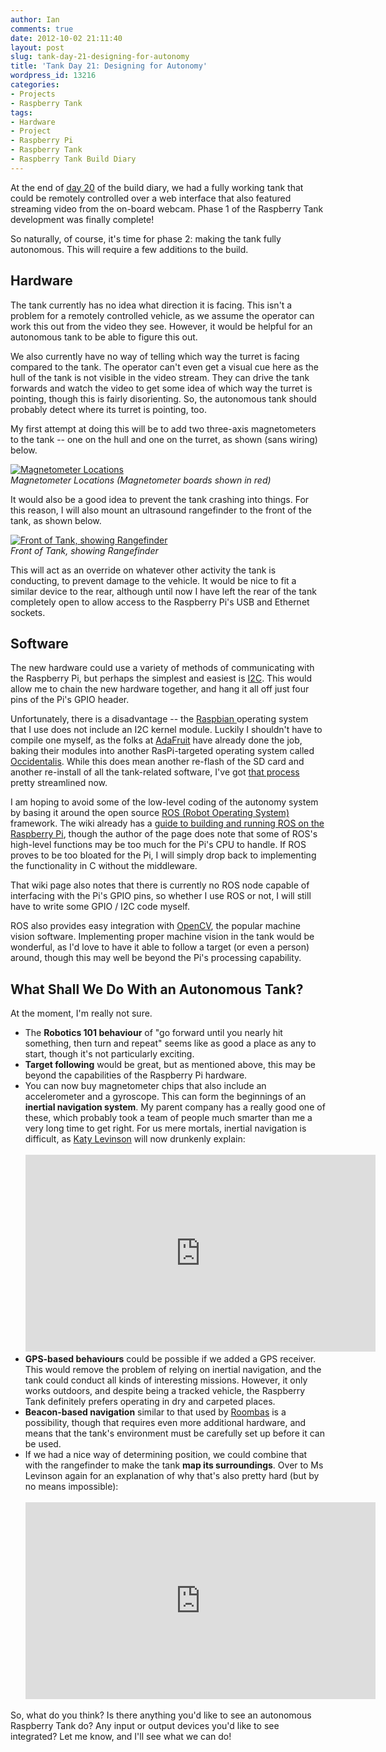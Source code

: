 ```yaml
---
author: Ian
comments: true
date: 2012-10-02 21:11:40
layout: post
slug: tank-day-21-designing-for-autonomy
title: 'Tank Day 21: Designing for Autonomy'
wordpress_id: 13216
categories:
- Projects
- Raspberry Tank
tags:
- Hardware
- Project
- Raspberry Pi
- Raspberry Tank
- Raspberry Tank Build Diary
---
```


At the end of [day 20](../tank-day-20-to-youtube-once-more/) of the build diary, we had a fully working tank that could be remotely controlled over a web interface that also featured streaming video from the on-board webcam. Phase 1 of the Raspberry Tank development was finally complete!

So naturally, of course, it's time for phase 2: making the tank fully autonomous. This will require a few additions to the build.

## Hardware

The tank currently has no idea what direction it is facing. This isn't a problem for a remotely controlled vehicle, as we assume the operator can work this out from the video they see. However, it would be helpful for an autonomous tank to be able to figure this out.

We also currently have no way of telling which way the turret is facing compared to the tank. The operator can't even get a visual cue here as the hull of the tank is not visible in the video stream. They can drive the tank forwards and watch the video to get some idea of which way the turret is pointing, though this is fairly disorienting. So, the autonomous tank should probably detect where its turret is pointing, too.

My first attempt at doing this will be to add two three-axis magnetometers to the tank -- one on the hull and one on the turret, as shown (sans wiring) below.

[![Magnetometer Locations](//files.ianrenton.com/sites/raspberrytank/tank2-600x318.png)](//files.ianrenton.com/sites/raspberrytank/tank2.png)<br/>
_Magnetometer Locations (Magnetometer boards shown in red)_

It would also be a good idea to prevent the tank crashing into things. For this reason, I will also mount an ultrasound rangefinder to the front of the tank, as shown below.

[![Front of Tank, showing Rangefinder](//files.ianrenton.com/sites/raspberrytank/tank1-600x318.png)](//files.ianrenton.com/sites/raspberrytank/tank1.png)<br/>
_Front of Tank, showing Rangefinder_

This will act as an override on whatever other activity the tank is conducting, to prevent damage to the vehicle. It would be nice to fit a similar device to the rear, although until now I have left the rear of the tank completely open to allow access to the Raspberry Pi's USB and Ethernet sockets.

## Software

The new hardware could use a variety of methods of communicating with the Raspberry Pi, but perhaps the simplest and easiest is [I2C](https://en.wikipedia.org/wiki/I%C2%B2C). This would allow me to chain the new hardware together, and hang it all off just four pins of the Pi's GPIO header.

Unfortunately, there is a disadvantage -- the [Raspbian ](http://raspbian.org)operating system that I use does not include an I2C kernel module. Luckily I shouldn't have to compile one myself, as the folks at [AdaFruit](http://adafruit.com/) have already done the job, baking their modules into another RasPi-targeted operating system called [Occidentalis](http://learn.adafruit.com/adafruit-raspberry-pi-educational-linux-distro/overview). While this does mean another re-flash of the SD card and another re-install of all the tank-related software, I've got [that process](../tank-day-19-the-move-to-raspbian/) pretty streamlined now.

I am hoping to avoid some of the low-level coding of the autonomy system by basing it around the open source [ROS (Robot Operating System)](http://www.ros.org/wiki/) framework.  The wiki already has a [guide to building and running ROS on the Raspberry Pi](http://www.ros.org/wiki/ROSberryPi/Setting%20up%20ROS%20on%20RaspberryPi), though the author of the page does note that some of ROS's high-level functions may be too much for the Pi's CPU to handle. If ROS proves to be too bloated for the Pi, I will simply drop back to implementing the functionality in C without the middleware.

That wiki page also notes that there is currently no ROS node capable of interfacing with the Pi's GPIO pins, so whether I use ROS or not, I will still have to write some GPIO / I2C code myself.

ROS also provides easy integration with [OpenCV](http://opencv.willowgarage.com/wiki/), the popular machine vision software.  Implementing proper machine vision in the tank would be wonderful, as I'd love to have it able to follow a target (or even a person) around, though this may well be beyond the Pi's processing capability.

## What Shall We Do With an Autonomous Tank?

At the moment, I'm really not sure.

  * The **Robotics 101 behaviour** of "go forward until you nearly hit something, then turn and repeat" seems like as good a place as any to start, though it's not particularly exciting.
  * **Target following** would be great, but as mentioned above, this may be beyond the capabilities of the Raspberry Pi hardware.
  * You can now buy magnetometer chips that also include an accelerometer and a gyroscope. This can form the beginnings of an **inertial navigation system**. My parent company has a really good one of these, which probably took a team of people much smarter than me a very long time to get right. For us mere mortals, inertial navigation is difficult, as [Katy Levinson](https://twitter.com/katylevinson) will now drunkenly explain:<br/><br/><iframe width="560" height="315" src="http://www.youtube-nocookie.com/embed/Drk3Dz3_yLE?start=1286" frameborder="0" allowfullscreen></iframe><br/>
  * **GPS-based behaviours** could be possible if we added a GPS receiver. This would remove the problem of relying on inertial navigation, and the tank could conduct all kinds of interesting missions. However, it only works outdoors, and despite being a tracked vehicle, the Raspberry Tank definitely prefers operating in dry and carpeted places.
  * **Beacon-based navigation** similar to that used by [Roombas](http://www.irobot.com/en/us/robots/home/roomba.aspx) is a possibility, though that requires even more additional hardware, and means that the tank's environment must be carefully set up before it can be used.
  * If we had a nice way of determining position, we could combine that with the rangefinder to make the tank **map its surroundings**. Over to Ms Levinson again for an explanation of why that's also pretty hard (but by no means impossible):<br/><br/><iframe width="560" height="315" src="http://www.youtube-nocookie.com/embed/gFW0schumkE?start=415" frameborder="0" allowfullscreen></iframe><br/>

So, what do you think? Is there anything you'd like to see an autonomous Raspberry Tank do? Any input or output devices you'd like to see integrated? Let me know, and I'll see what we can do!

